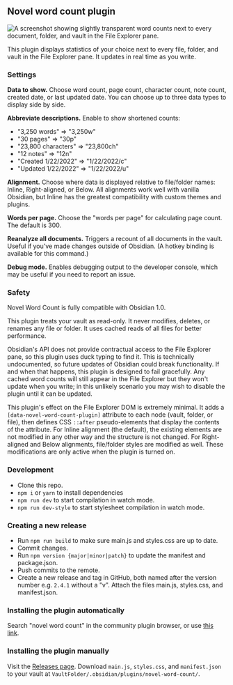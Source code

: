 ## Novel word count plugin

![A screenshot showing slightly transparent word counts next to every document, folder, and vault in the File Explorer pane.](readme-screenshot-1.png)

This plugin displays statistics of your choice next to every file, folder, and vault in the File Explorer pane. It updates in real time as you write.

### Settings

**Data to show.** Choose word count, page count, character count, note count, created date, or last updated date. You can choose up to three data types to display side by side.

**Abbreviate descriptions.** Enable to show shortened counts:

- "3,250 words" => "3,250w"
- "30 pages" => "30p"
- "23,800 characters" => "23,800ch"
- "12 notes" => "12n"
- "Created 1/22/2022" => "1/22/2022/c"
- "Updated 1/22/2022" => "1/22/2022/u"

**Alignment.** Choose where data is displayed relative to file/folder names: Inline, Right-aligned, or Below. All alignments work well with vanilla Obsidian, but Inline has the greatest compatibility with custom themes and plugins.

**Words per page.** Choose the "words per page" for calculating page count. The default is 300.

**Reanalyze all documents.** Triggers a recount of all documents in the vault. Useful if you've made changes outside of Obsidian. (A hotkey binding is available for this command.)

**Debug mode.** Enables debugging output to the developer console, which may be useful if you need to report an issue.

### Safety

Novel Word Count is fully compatible with Obsidian 1.0.

This plugin treats your vault as read-only. It never modifies, deletes, or renames any file or folder. It uses cached reads of all files for better performance.

Obsidian's API does not provide contractual access to the File Explorer pane, so this plugin uses duck typing to find it. This is technically undocumented, so future updates of Obsidian could break functionality. If and when that happens, this plugin is designed to fail gracefully. Any cached word counts will still appear in the File Explorer but they won't update when you write; in this unlikely scenario you may wish to disable the plugin until it can be updated.

This plugin's effect on the File Explorer DOM is extremely minimal. It adds a `[data-novel-word-count-plugin]` attribute to each node (vault, folder, or file), then defines CSS `::after` pseudo-elements that display the contents of the attribute. For Inline alignment (the default), the existing elements are not modified in any other way and the structure is not changed. For Right-aligned and Below alignments, file/folder styles are modified as well. These modifications are only active when the plugin is turned on.

### Development

- Clone this repo.
- `npm i` or `yarn` to install dependencies
- `npm run dev` to start compilation in watch mode.
- `npm run dev-style` to start stylesheet compilation in watch mode.

### Creating a new release

- Run `npm run build` to make sure main.js and styles.css are up to date.
- Commit changes.
- Run `npm version {major|minor|patch}` to update the manifest and package.json.
- Push commits to the remote.
- Create a new release and tag in GitHub, both named after the version number e.g. `2.4.1` without a "v". Attach the files main.js, styles.css, and manifest.json.

### Installing the plugin automatically

Search "novel word count" in the community plugin browser, or use [this link](https://obsidian.md/plugins?id=novel-word-count).

### Installing the plugin manually

Visit the [Releases page](https://github.com/isaaclyman/novel-word-count-obsidian/releases). Download `main.js`, `styles.css`, and `manifest.json` to your vault at `VaultFolder/.obsidian/plugins/novel-word-count/`.